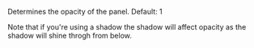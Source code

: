 ﻿Determines the opacity of the panel. Default: 1

Note that if you're using a shadow the shadow will affect opacity as the shadow will shine throgh from below.